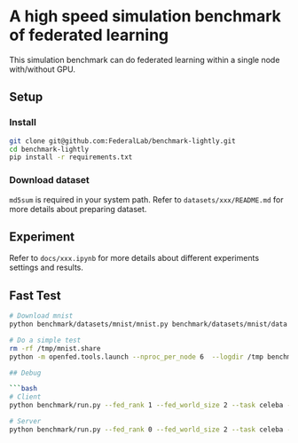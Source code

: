 # A high speed simulation benchmark of federated learning

This simulation benchmark can do federated learning within a single node with/without GPU.

## Setup

### Install

```bash
git clone git@github.com:FederalLab/benchmark-lightly.git
cd benchmark-lightly
pip install -r requirements.txt
```

### Download dataset

`md5sum` is required in your system path.
Refer to `datasets/xxx/README.md` for more details about preparing dataset.

## Experiment

Refer to `docs/xxx.ipynb` for more details about different experiments settings and results.

## Fast Test

```bash
# Download mnist
python benchmark/datasets/mnist/mnist.py benchmark/datasets/mnist/data

# Do a simple test
rm -rf /tmp/mnist.share
python -m openfed.tools.launch --nproc_per_node 6  --logdir /tmp benchmark/run.py --fed_init_method file:///tmp/mnist.share --network_args input_dim:784 --act_clts 10 --gpu

## Debug

```bash
# Client
python benchmark/run.py --fed_rank 1 --fed_world_size 2 --task celeba --act_clts 10 --tst_act_clts 10 --data_root benchmark/datasets/celeba/data --optim fedscaffold

# Server
python benchmark/run.py --fed_rank 0 --fed_world_size 2 --task celeba --act_clts 10 --tst_act_clts 10 --data_root benchmark/datasets/celeba/data --optim fedscaffold
```
